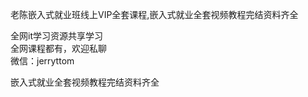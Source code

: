 老陈嵌入式就业班线上VIP全套课程,嵌入式就业全套视频教程完结资料齐全

全网it学习资源共享学习<br>全网课程都有，欢迎私聊<br>微信：jerryttom<br>

嵌入式就业全套视频教程完结资料齐全